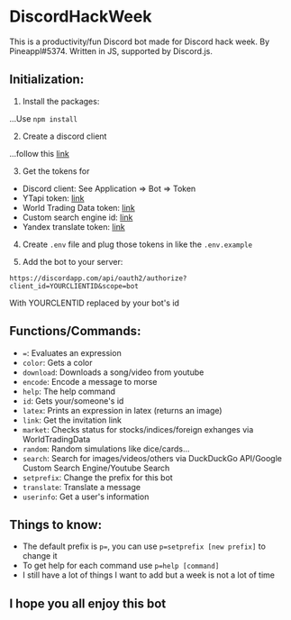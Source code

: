 # DiscordHackWeek

This is a productivity/fun Discord bot made for Discord hack week. By Pineappl#5374.
Written in JS, supported by Discord.js.

## Initialization:

1. Install the packages:

...Use `npm install`

2. Create a discord client

...follow this [link](https://discordapp.com/developers/applications/)

3. Get the tokens for

* Discord client: See Application => Bot => Token
* YTapi token: [link](https://console.developers.google.com/apis/credentials)
* World Trading Data token: [link](https://www.worldtradingdata.com/)
* Custom search engine id: [link](https://developers.google.com/custom-search/)
* Yandex translate token: [link](https://tech.yandex.com/translate/)

4. Create `.env` file and plug those tokens in like the `.env.example`

5. Add the bot to your server:

`https://discordapp.com/api/oauth2/authorize?client_id=YOURCLIENTID&scope=bot`

With YOURCLENTID replaced by your bot's id

## Functions/Commands:

* `=`: Evaluates an expression
* `color`: Gets a color
* `download`: Downloads a song/video from youtube
* `encode`: Encode a message to morse
* `help`: The help command
* `id`: Gets your/someone's id
* `latex`: Prints an expression in latex (returns an image)
* `link`: Get the invitation link
* `market`: Checks status for stocks/indices/foreign exhanges via WorldTradingData
* `random`: Random simulations like dice/cards...
* `search`: Search for images/videos/others via DuckDuckGo API/Google Custom Search Engine/Youtube Search
* `setprefix`: Change the prefix for this bot
* `translate`: Translate a message
* `userinfo`: Get a user's information

## Things to know:

* The default prefix is `p=`, you can use `p=setprefix [new prefix]` to change it
* To get help for each command use `p=help [command]`
* I still have a lot of things I want to add but a week is not a lot of time

## I hope you all enjoy this bot

